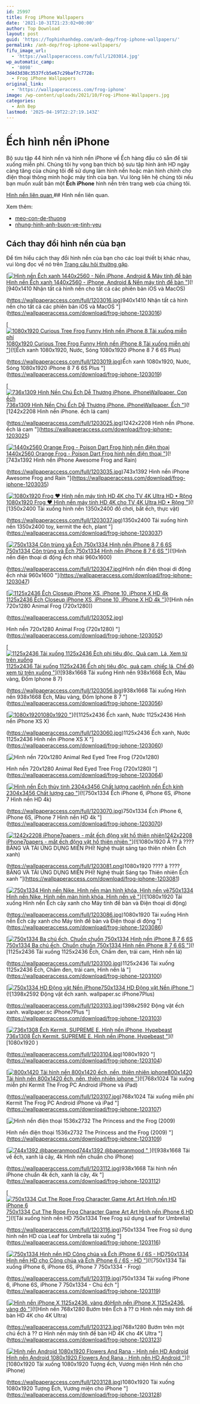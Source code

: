 ```yaml
---
id: 25997
title: Frog iPhone Wallpapers
date: '2021-10-31T21:23:02+00:00'
author: Top Download
layout: post
guid: 'https://Tophinhanhdep.com/anh-dep/frog-iphone-wallpapers/'
permalink: /anh-dep/frog-iphone-wallpapers/
fifu_image_url:
  - 'https://wallpaperaccess.com/full/1203014.jpg'
wp_automatic_camp:
  - '8098'
3d4d3d38c3537fcb5e67c29baf7c7728:
  - Frog iPhone Wallpapers
original_link:
  - 'https://wallpaperaccess.com/frog-iphone'
image: /wp-content/uploads/2021/10/Frog-iPhone-Wallpapers.jpg
categories:
  - Ảnh Đẹp
lastmod: '2025-04-19T22:27:19.143Z'
---
```

# Ếch hình nền iPhone

Bộ sưu tập 44 hình nền và hình nền iPhone về Ếch hàng đầu có sẵn để tải xuống miễn phí. Chúng tôi hy vọng bạn thích bộ sưu tập hình ảnh HD ngày càng tăng của chúng tôi để sử dụng làm hình nền hoặc màn hình chính cho điện thoại thông minh hoặc máy tính của bạn. Vui lòng liên hệ chúng tôi nếu bạn muốn xuất bản một **Ếch iPhone** hình nền trên trang web của chúng tôi.

[Hình nền liên quan ](#related) ## Hình nền liên quan.

   
 Xem thêm:

   
- [meo-con-de-thuong](https://tophinhanhdep.com/hinh-anh-de-thuong/meo-con-de-thuong/)
- [nhung-hinh-anh-buon-ve-tinh-yeu](https://tophinhanhdep.com/hinh-anh-buon/nhung-hinh-anh-buon-ve-tinh-yeu/)

## Cách thay đổi hình nền của bạn

Để tìm hiểu cách thay đổi hình nền của bạn cho các loại thiết bị khác nhau, vui lòng đọc về nó trên [Trang câu hỏi thường gặp](https://tophinhanhdep.com/faq/).

  
[[![Hình nền Ếch xanh 1440x2560 - Nền iPhone, Android & Máy tính để bàn](https://wallpaperaccess.com/full/1203014.jpg)Hình nền Ếch xanh 1440x2560 - iPhone, Android &amp; Nền máy tính để bàn "](https://wallpaperaccess.com/download/frog-iphone-1203014)](![940x1410 Nhận tất cả hình nền cho tất cả các phiên bản iOS và MacOS)

(https://wallpaperaccess.com/full/1203016.jpg)940x1410 Nhận tất cả hình nền cho tất cả các phiên bản iOS và MacOS "](https://wallpaperaccess.com/download/frog-iphone-1203016)

[[![1080x1920 Curious Tree Frog Funny Hình nền iPhone 8 Tải xuống miễn phí](https://wallpaperaccess.com/full/904740.jpg)1080x1920 Curious Tree Frog Funny Hình nền iPhone 8 Tải xuống miễn phí "](https://wallpaperaccess.com/download/frog-iphone-904740)](![Ếch xanh 1080x1920, Nước, Sóng 1080x1920 iPhone 8 7 6 6S Plus)

(https://wallpaperaccess.com/full/1203019.jpg)Ếch xanh 1080x1920, Nước, Sóng 1080x1920 iPhone 8 7 6 6S Plus "](https://wallpaperaccess.com/download/frog-iphone-1203019)

[[![736x1309 Hình Nền Chú Ếch Dễ Thương iPhone.  iPhoneWallpaper.  Con ếch](https://wallpaperaccess.com/full/930361.jpg)736x1309 Hình Nền Chú Ếch Dễ Thương iPhone. iPhoneWallpaper. Ếch "](https://wallpaperaccess.com/download/frog-iphone-930361)](![1242x2208 Hình nền iPhone.  ếch lá cam)

(https://wallpaperaccess.com/full/1203025.jpg)1242x2208 Hình nền iPhone. ếch lá cam "](https://wallpaperaccess.com/download/frog-iphone-1203025)

[[![1440x2560 Orange Frog - Poison Dart Frog hình nền điện thoại](https://wallpaperaccess.com/full/1203026.jpg)1440x2560 Orange Frog - Poison Dart Frog hình nền điện thoại "](https://wallpaperaccess.com/download/frog-iphone-1203026)](![743x1392 Hình nền iPhone Awesome Frog and Rain)

(https://wallpaperaccess.com/full/1203035.jpg)743x1392 Hình nền iPhone Awesome Frog and Rain "](https://wallpaperaccess.com/download/frog-iphone-1203035)

[[![1080x1920 Frog ❤ Hình nền máy tính HD 4K cho TV 4K Ultra HD • Rộng](https://wallpaperaccess.com/full/1203036.jpg)1080x1920 Frog ❤ Hình nền máy tính HD 4K cho TV 4K Ultra HD • Rộng "](https://wallpaperaccess.com/download/frog-iphone-1203036)](![1350x2400 Tải xuống hình nền 1350x2400 đồ chơi, bắt ếch, thực vật)

(https://wallpaperaccess.com/full/1203037.jpg)1350x2400 Tải xuống hình nền 1350x2400 toy, kermit the ếch, plant "](https://wallpaperaccess.com/download/frog-iphone-1203037)

[[![750x1334 Côn trùng và Ếch 750x1334 Hình nền iPhone 8 7 6 6S](https://wallpaperaccess.com/full/1203042.jpg)750x1334 Côn trùng và Ếch 750x1334 Hình nền iPhone 8 7 6 6S "](https://wallpaperaccess.com/download/frog-iphone-1203042)](![Hình nền điện thoại di động ếch nhái 960x1600)

(https://wallpaperaccess.com/full/1203047.jpg)Hình nền điện thoại di động ếch nhái 960x1600 "](https://wallpaperaccess.com/download/frog-iphone-1203047)

[[![1125x2436 Ếch Closeup iPhone XS, iPhone 10, iPhone X HD 4k](https://wallpaperaccess.com/full/1203048.jpg)1125x2436 Ếch Closeup iPhone XS, iPhone 10, iPhone X HD 4k "](https://wallpaperaccess.com/download/frog-iphone-1203048)](![Hình nền 720x1280 Animal Frog (720x1280))

(https://wallpaperaccess.com/full/1203052.jpg)

Hình nền 720x1280 Animal Frog (720x1280) "](https://wallpaperaccess.com/download/frog-iphone-1203052)

[[![1125x2436 Tải xuống 1125x2436 Ếch phi tiêu độc, Quả cam, Lá, Xem từ trên xuống](https://wallpaperaccess.com/full/1203054.jpg)1125x2436 Tải xuống 1125x2436 Ếch phi tiêu độc, quả cam, chiếc lá, Chế độ xem từ trên xuống "](https://wallpaperaccess.com/download/frog-iphone-1203054)](![938x1668 Tải xuống Hình nền 938x1668 Ếch, Màu vàng, Đốm Iphone 8 7)

(https://wallpaperaccess.com/full/1203056.jpg)938x1668 Tải xuống Hình nền 938x1668 Ếch, Màu vàng, Đốm Iphone 8 7 "](https://wallpaperaccess.com/download/frog-iphone-1203056)

[[![1080x1920 ](https://wallpaperaccess.com/full/1203059.jpg)1080x1920 "](https://wallpaperaccess.com/download/frog-iphone-1203059)](![1125x2436 Ếch xanh, Nước 1125x2436 Hình nền iPhone XS X)

(https://wallpaperaccess.com/full/1203060.jpg)1125x2436 Ếch xanh, Nước 1125x2436 Hình nền iPhone XS X "](https://wallpaperaccess.com/download/frog-iphone-1203060)

[![Hình nền 720x1280 Animal Red Eyed Tree Frog (720x1280)](https://wallpaperaccess.com/full/1203064.jpg)

Hình nền 720x1280 Animal Red Eyed Tree Frog (720x1280) "](https://wallpaperaccess.com/download/frog-iphone-1203064)

[[![Hình nền Ếch thủy tinh 2304x3456 Chất lượng cao](https://wallpaperaccess.com/full/1203066.jpg)Hình nền Ếch kính 2304x3456 Chất lượng cao "](https://wallpaperaccess.com/download/frog-iphone-1203066)](![750x1334 Ếch iPhone 6, iPhone 6S, iPhone 7 Hình nền HD 4k)

(https://wallpaperaccess.com/full/1203070.jpg)750x1334 Ếch iPhone 6, iPhone 6S, iPhone 7 Hình nền HD 4k "](https://wallpaperaccess.com/download/frog-iphone-1203070)

[[![1242x2208 iPhone7papers - mắt ếch động vật hồ thiên nhiên](https://wallpaperaccess.com/full/1203079.jpg)1242x2208 iPhone7papers - mắt ếch động vật hồ thiên nhiên "](https://wallpaperaccess.com/download/frog-iphone-1203079)](![1080x1920 Â ?? â ???? BĂNG VÀ TẢI ỨNG DỤNG MIỄN PHÍ!  Nghệ thuật sáng tạo thiên nhiên Ếch xanh)

(https://wallpaperaccess.com/full/1203081.png)1080x1920 ???? â ???? BĂNG VÀ TẢI ỨNG DỤNG MIỄN PHÍ! Nghệ thuật Sáng tạo Thiên nhiên Ếch xanh "](https://wallpaperaccess.com/download/frog-iphone-1203081)

[[![750x1334 Hình nền Nike, Hình nền màn hình khóa, Hình nền vẽ](https://wallpaperaccess.com/full/1193228.jpg)750x1334 Hình nền Nike, Hình nền màn hình khóa, Hình nền vẽ "](https://wallpaperaccess.com/download/frog-iphone-1193228)](![1080x1920 Tải xuống Hình nền Ếch cây xanh cho Máy tính để bàn và Điện thoại di động)

(https://wallpaperaccess.com/full/1203086.jpg)1080x1920 Tải xuống Hình nền Ếch cây xanh cho Máy tính để bàn và Điện thoại di động "](https://wallpaperaccess.com/download/frog-iphone-1203086)

[[![750x1334 Ba chú ếch, Chuồn chuồn 750x1334 Hình nền iPhone 8 7 6 6S](https://wallpaperaccess.com/full/1203098.jpg)750x1334 Ba chú ếch, Chuồn chuồn 750x1334 Hình nền iPhone 8 7 6 6S "](https://wallpaperaccess.com/download/frog-iphone-1203098)](![1125x2436 Tải xuống 1125x2436 Ếch, Chấm đen, trái cam, Hình nền lá)

(https://wallpaperaccess.com/full/1203100.jpg)1125x2436 Tải xuống 1125x2436 Ếch, Chấm đen, trái cam, Hình nền lá "](https://wallpaperaccess.com/download/frog-iphone-1203100)

[[![750x1334 HD Động vật Nền iPhone](https://wallpaperaccess.com/full/930389.jpg)750x1334 HD Động vật Nền iPhone "](https://wallpaperaccess.com/download/frog-iphone-930389)](![1398x2592 Động vật ếch xanh.  wallpaper.sc iPhone7Plus)

(https://wallpaperaccess.com/full/1203103.jpg)1398x2592 Động vật ếch xanh. wallpaper.sc iPhone7Plus "](https://wallpaperaccess.com/download/frog-iphone-1203103)

[[![736x1308 Ếch Kermit.  SUPREME E. Hình nền iPhone, Hypebeast](https://wallpaperaccess.com/full/930372.jpg)736x1308 Ếch Kermit. SUPREME E. Hình nền iPhone, Hypebeast "](https://wallpaperaccess.com/download/frog-iphone-930372)](![1080x1920 )

(https://wallpaperaccess.com/full/1203104.jpg)1080x1920 "](https://wallpaperaccess.com/download/frog-iphone-1203104)

[[![800x1420 Tải hình nền 800x1420 ếch, nền, thiên nhiên iphone](https://wallpaperaccess.com/full/1203105.jpg)800x1420 Tải hình nền 800x1420 ếch, nền, thiên nhiên iphone "](https://wallpaperaccess.com/download/frog-iphone-1203105)](![768x1024 Tải xuống miễn phí Kermit The Frog PC Android iPhone và iPad)

(https://wallpaperaccess.com/full/1203107.jpg)768x1024 Tải xuống miễn phí Kermit The Frog PC Android iPhone và iPad "](https://wallpaperaccess.com/download/frog-iphone-1203107)

[![Hình nền điện thoại 1536x2732 The Princess and the Frog (2009)](https://wallpaperaccess.com/full/1203109.jpg)

Hình nền điện thoại 1536x2732 The Princess and the Frog (2009) "](https://wallpaperaccess.com/download/frog-iphone-1203109)

[[![744x1392 @baperanmood](https://wallpaperaccess.com/full/1203110.png)744x1392 @baperanmood " ](https://wallpaperaccess.com/download/frog-iphone-1203110)](![938x1668 Tải về ếch, xanh lá cây, 4k Hình nền chuẩn cho iPhone)

(https://wallpaperaccess.com/full/1203112.jpg)938x1668 Tải hình nền iPhone chuẩn 4k ếch, xanh lá cây, 4k "](https://wallpaperaccess.com/download/frog-iphone-1203112)

[[![750x1334 Cut The Rope Frog Character Game Art Art Hình nền HD iPhone 6](https://wallpaperaccess.com/full/1203115.jpg)750x1334 Cut The Rope Frog Character Game Art Art Hình nền iPhone 6 HD "](https://wallpaperaccess.com/download/frog-iphone-1203115)](![Tải xuống hình nền HD 750x1334 Tree Frog sử dụng Leaf for Umbrella)

(https://wallpaperaccess.com/full/1203116.jpg)750x1334 Tree Frog sử dụng hình nền HD của Leaf for Umbrella tải xuống "](https://wallpaperaccess.com/download/frog-iphone-1203116)

[[![750x1334 Hình nền HD Công chúa và Ếch iPhone 6 / 6S - HD](https://wallpaperaccess.com/full/1203117.jpg)750x1334 Hình nền HD cho Công chúa và Ếch iPhone 6 / 6S - HD "](https://wallpaperaccess.com/download/frog-iphone-1203117)](![750x1334 Tải xuống iPhone 6, iPhone 6S, iPhone 7 750x1334 - Frog)

(https://wallpaperaccess.com/full/1203119.jpg)750x1334 Tải xuống iPhone 6, iPhone 6S, iPhone 7 750x1334 - Chú ếch "](https://wallpaperaccess.com/download/frog-iphone-1203119)

[[![Hình nền iPhone X 1125x2436.  vàng đỏ](https://wallpaperaccess.com/full/1203122.jpg)Hình nền iPhone X 1125x2436. vàng đỏ "](https://wallpaperaccess.com/download/frog-iphone-1203122)](![Hình nền 768x1280 Bướm trên Ếch â ?? ¤ Hình nền máy tính để bàn HD 4K cho 4K Ultra)

(https://wallpaperaccess.com/full/1203123.jpg)768x1280 Bướm trên một chú ếch â ?? ¤ Hình nền máy tính để bàn HD 4K cho 4K Ultra "](https://wallpaperaccess.com/download/frog-iphone-1203123)

[[![Hình nền Android 1080x1920 Flowers And Rana - Hình nền HD Android](https://wallpaperaccess.com/full/1203125.jpg)Hình nền Android 1080x1920 Flowers And Rana - Hình nền HD Android "](https://wallpaperaccess.com/download/frog-iphone-1203125)](![1080x1920 Tải xuống 1080x1920 Tượng ếch, Vương miện Hình nền cho iPhone)

(https://wallpaperaccess.com/full/1203128.jpg)1080x1920 Tải xuống 1080x1920 Tượng Ếch, Vương miện cho iPhone "](https://wallpaperaccess.com/download/frog-iphone-1203128)
